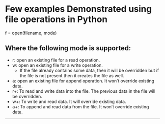 # Few examples Demonstrated using file operations in Python

f = open(filename, mode)

## Where the following mode is supported:

* r: open an existing file for a read operation.
* w: open an existing file for a write operation.
  - If the file already contains some data, then it will be overridden but if the file is not present then it creates the file as well.
* a: open an existing file for append operation. It won’t override existing data.
* r+: To read and write data into the file. The previous data in the file will be overridden.
* w+: To write and read data. It will override existing data.
* a+: To append and read data from the file. It won’t override existing data.
---
